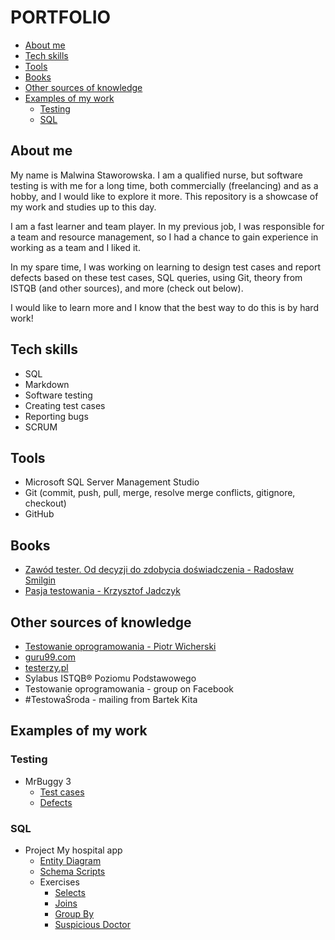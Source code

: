 # PORTFOLIO

- [About me](#About-me)
- [Tech skills](#Tech-skills)
- [Tools](#Tools)
- [Books](#Books)
- [Other sources of knowledge](#Other-sources-of-knowledge)
- [Examples of my work](#Examples-of-my-work)
	- [Testing](#Testing)  
	- [SQL](#SQL)

## About me

My name is Malwina Staworowska. I am a qualified nurse, but software testing is with me for a long time, both commercially (freelancing) and as a hobby, and I would like to explore it more. This repository is a showcase of my work and studies up to this day.

I am a fast learner and team player. In my previous job, I was responsible for a team and resource management, so I had a chance to gain experience in working as a team and I liked it.

In my spare time, I was working on learning to design test cases and report defects based on these test cases, SQL queries, using Git, theory from ISTQB (and other sources), and more (check out below).

I would like to learn more and I know that the best way to do this is by hard work!
## Tech skills

- SQL   
- Markdown
- Software testing  
- Creating test cases  
- Reporting bugs
- SCRUM

## Tools

- Microsoft SQL Server Management Studio  
- Git (commit, push, pull, merge, resolve merge conflicts, gitignore, checkout)
- GitHub

## Books

- [Zawód tester. Od decyzji do zdobycia doświadczenia - Radosław Smilgin](https://helion.pl/ksiazki/zawod-tester-od-decyzji-do-zdobycia-doswiadczenia-radoslaw-smilgin,e_0vj2.htm#format/e)
- [Pasja testowania - Krzysztof Jadczyk](https://helion.pl/ksiazki/pasja-testowania-wydanie-ii-rozszerzone-krzysztof-jadczyk,paste2.htm#format/d)

## Other sources of knowledge  

- [Testowanie oprogramowania - Piotr Wicherski](https://pwicherski.gitbook.io/testowanie-oprogramowania/)
- [guru99.com](https://www.guru99.com/software-testing.html)
- [testerzy.pl](https://testerzy.pl)
- Sylabus ISTQB® Poziomu Podstawowego  
- Testowanie oprogramowania - group on Facebook  
- #TestowaŚroda - mailing from Bartek Kita

## Examples of my work

### **Testing**  
 
- MrBuggy 3  
	- [Test cases](TestCases.md)  
	- [Defects](Defects.md)

### **SQL**

- Project My hospital app
	- [Entity Diagram](DiagramEncji.png)
	- [Schema Scripts](SchemaScripts)
	- Exercises
		- [Selects](Selects.md)
		- [Joins](Joins.md)
		- [Group By](Group%20By.md)
		- [Suspicious Doctor](Suspicious%20Doctor.md)